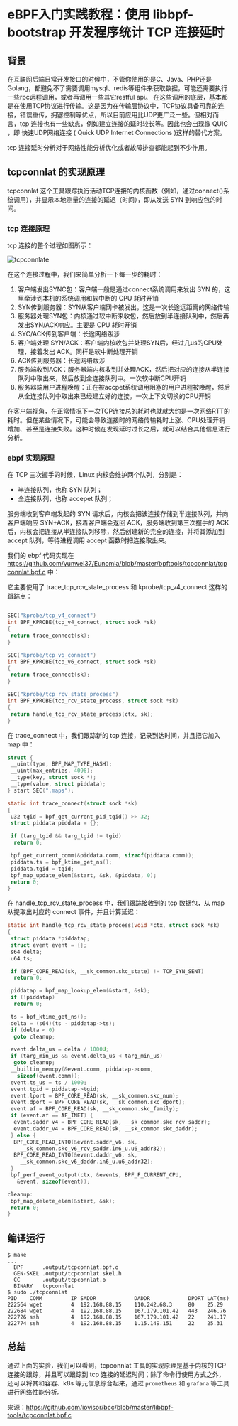 # eBPF入门实践教程：使用 libbpf-bootstrap 开发程序统计 TCP 连接延时

## 背景

在互联网后端日常开发接口的时候中，不管你使用的是C、Java、PHP还是Golang，都避免不了需要调用mysql、redis等组件来获取数据，可能还需要执行一些rpc远程调用，或者再调用一些其它restful api。 在这些调用的底层，基本都是在使用TCP协议进行传输。这是因为在传输层协议中，TCP协议具备可靠的连接，错误重传，拥塞控制等优点，所以目前应用比UDP更广泛一些。但相对而言，tcp 连接也有一些缺点，例如建立连接的延时较长等。因此也会出现像 QUIC ，即 快速UDP网络连接 ( Quick UDP Internet Connections )这样的替代方案。

tcp 连接延时分析对于网络性能分析优化或者故障排查都能起到不少作用。

## tcpconnlat 的实现原理

tcpconnlat 这个工具跟踪执行活动TCP连接的内核函数（例如，通过connect()系统调用），并显示本地测量的连接的延迟（时间），即从发送 SYN 到响应包的时间。

### tcp 连接原理

tcp 连接的整个过程如图所示：

![tcpconnlate](tcpconnlat1.png)

在这个连接过程中，我们来简单分析一下每一步的耗时：

1. 客户端发出SYNC包：客户端一般是通过connect系统调用来发出 SYN 的，这里牵涉到本机的系统调用和软中断的 CPU 耗时开销
2. SYN传到服务器：SYN从客户端网卡被发出，这是一次长途远距离的网络传输
3. 服务器处理SYN包：内核通过软中断来收包，然后放到半连接队列中，然后再发出SYN/ACK响应。主要是 CPU 耗时开销
4. SYC/ACK传到客户端：长途网络跋涉
5. 客户端处理 SYN/ACK：客户端内核收包并处理SYN后，经过几us的CPU处理，接着发出 ACK。同样是软中断处理开销
6. ACK传到服务器：长途网络跋涉
7. 服务端收到ACK：服务器端内核收到并处理ACK，然后把对应的连接从半连接队列中取出来，然后放到全连接队列中。一次软中断CPU开销
8. 服务器端用户进程唤醒：正在被accpet系统调用阻塞的用户进程被唤醒，然后从全连接队列中取出来已经建立好的连接。一次上下文切换的CPU开销

在客户端视角，在正常情况下一次TCP连接总的耗时也就就大约是一次网络RTT的耗时。但在某些情况下，可能会导致连接时的网络传输耗时上涨、CPU处理开销增加、甚至是连接失败。这种时候在发现延时过长之后，就可以结合其他信息进行分析。

### ebpf 实现原理

在 TCP 三次握手的时候，Linux 内核会维护两个队列，分别是：

- 半连接队列，也称 SYN 队列；
- 全连接队列，也称 accepet 队列；

服务端收到客户端发起的 SYN 请求后，内核会把该连接存储到半连接队列，并向客户端响应 SYN+ACK，接着客户端会返回 ACK，服务端收到第三次握手的 ACK 后，内核会把连接从半连接队列移除，然后创建新的完全的连接，并将其添加到 accept 队列，等待进程调用 accept 函数时把连接取出来。

我们的 ebpf 代码实现在 <https://github.com/yunwei37/Eunomia/blob/master/bpftools/tcpconnlat/tcpconnlat.bpf.c> 中：

它主要使用了 trace_tcp_rcv_state_process 和 kprobe/tcp_v4_connect 这样的跟踪点：

```c

SEC("kprobe/tcp_v4_connect")
int BPF_KPROBE(tcp_v4_connect, struct sock *sk)
{
 return trace_connect(sk);
}

SEC("kprobe/tcp_v6_connect")
int BPF_KPROBE(tcp_v6_connect, struct sock *sk)
{
 return trace_connect(sk);
}

SEC("kprobe/tcp_rcv_state_process")
int BPF_KPROBE(tcp_rcv_state_process, struct sock *sk)
{
 return handle_tcp_rcv_state_process(ctx, sk);
}
```

在 trace_connect 中，我们跟踪新的 tcp 连接，记录到达时间，并且把它加入 map 中：

```c
struct {
 __uint(type, BPF_MAP_TYPE_HASH);
 __uint(max_entries, 4096);
 __type(key, struct sock *);
 __type(value, struct piddata);
} start SEC(".maps");

static int trace_connect(struct sock *sk)
{
 u32 tgid = bpf_get_current_pid_tgid() >> 32;
 struct piddata piddata = {};

 if (targ_tgid && targ_tgid != tgid)
  return 0;

 bpf_get_current_comm(&piddata.comm, sizeof(piddata.comm));
 piddata.ts = bpf_ktime_get_ns();
 piddata.tgid = tgid;
 bpf_map_update_elem(&start, &sk, &piddata, 0);
 return 0;
}
```

在 handle_tcp_rcv_state_process 中，我们跟踪接收到的 tcp 数据包，从 map 从提取出对应的 connect 事件，并且计算延迟：

```c
static int handle_tcp_rcv_state_process(void *ctx, struct sock *sk)
{
 struct piddata *piddatap;
 struct event event = {};
 s64 delta;
 u64 ts;

 if (BPF_CORE_READ(sk, __sk_common.skc_state) != TCP_SYN_SENT)
  return 0;

 piddatap = bpf_map_lookup_elem(&start, &sk);
 if (!piddatap)
  return 0;

 ts = bpf_ktime_get_ns();
 delta = (s64)(ts - piddatap->ts);
 if (delta < 0)
  goto cleanup;

 event.delta_us = delta / 1000U;
 if (targ_min_us && event.delta_us < targ_min_us)
  goto cleanup;
 __builtin_memcpy(&event.comm, piddatap->comm,
   sizeof(event.comm));
 event.ts_us = ts / 1000;
 event.tgid = piddatap->tgid;
 event.lport = BPF_CORE_READ(sk, __sk_common.skc_num);
 event.dport = BPF_CORE_READ(sk, __sk_common.skc_dport);
 event.af = BPF_CORE_READ(sk, __sk_common.skc_family);
 if (event.af == AF_INET) {
  event.saddr_v4 = BPF_CORE_READ(sk, __sk_common.skc_rcv_saddr);
  event.daddr_v4 = BPF_CORE_READ(sk, __sk_common.skc_daddr);
 } else {
  BPF_CORE_READ_INTO(&event.saddr_v6, sk,
    __sk_common.skc_v6_rcv_saddr.in6_u.u6_addr32);
  BPF_CORE_READ_INTO(&event.daddr_v6, sk,
    __sk_common.skc_v6_daddr.in6_u.u6_addr32);
 }
 bpf_perf_event_output(ctx, &events, BPF_F_CURRENT_CPU,
   &event, sizeof(event));

cleanup:
 bpf_map_delete_elem(&start, &sk);
 return 0;
}
```

## 编译运行

```console
$ make
...
  BPF      .output/tcpconnlat.bpf.o
  GEN-SKEL .output/tcpconnlat.skel.h
  CC       .output/tcpconnlat.o
  BINARY   tcpconnlat
$ sudo ./tcpconnlat 
PID    COMM         IP SADDR            DADDR            DPORT LAT(ms)
222564 wget         4  192.168.88.15    110.242.68.3     80    25.29
222684 wget         4  192.168.88.15    167.179.101.42   443   246.76
222726 ssh          4  192.168.88.15    167.179.101.42   22    241.17
222774 ssh          4  192.168.88.15    1.15.149.151     22    25.31
```

## 总结

通过上面的实验，我们可以看到，tcpconnlat 工具的实现原理是基于内核的TCP连接的跟踪，并且可以跟踪到 tcp 连接的延迟时间；除了命令行使用方式之外，还可以将其和容器、k8s 等元信息综合起来，通过 `prometheus` 和 `grafana` 等工具进行网络性能分析。

来源：<https://github.com/iovisor/bcc/blob/master/libbpf-tools/tcpconnlat.bpf.c>
